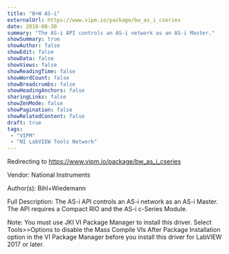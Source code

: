 ```yaml
---
title: "B+W AS-i"
externalUrl: https://www.vipm.io/package/bw_as_i_cseries
date: 2018-08-30
summary: "The AS-i API controls an AS-i network as an AS-i Master."
showSummary: true
showAuthor: false
showEdit: false
showData: false
showViews: false
showReadingTime: false
showWordCount: false
showBreadcrumbs: false
showHeadingAnchors: false
sharingLinks: false
showZenMode: false
showPagination: false
showRelatedContent: false
draft: true
tags:
 - "VIPM"
 - "NI LabVIEW Tools Network"
---
```


Redirecting to https://www.vipm.io/package/bw_as_i_cseries

Vendor: National Instruments

Author(s): Bihl+Wiedemann
 
Full Description:
The AS-i API controls an AS-i network as an AS-i Master. The API requires a Compact RIO and the AS-i c-Series Module.

Note: You must use JKI VI Package Manager to install this driver. Select Tools>>Options to disable the Mass Compile VIs After Package Installation option in the VI Package Manager before you install this driver for LabVIEW 2017 or later.